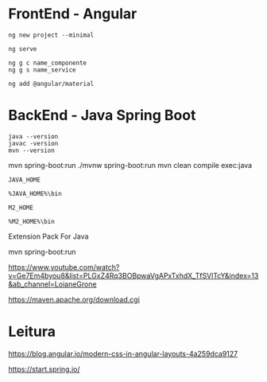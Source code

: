 
# FrontEnd - Angular

```
ng new project --minimal

ng serve

ng g c name_componente
ng g s name_service

ng add @angular/material
```

# BackEnd - Java Spring Boot


```
java --version
javac -version
mvn --version

```

mvn spring-boot:run
./mvnw spring-boot:run
mvn clean compile exec:java

```
JAVA_HOME

%JAVA_HOME%\bin

M2_HOME

%M2_HOME%\bin

```


Extension Pack For Java

mvn spring-boot:run

https://www.youtube.com/watch?v=Ge7Em4byou8&list=PLGxZ4Rq3BOBpwaVgAPxTxhdX_TfSVlTcY&index=13&ab_channel=LoianeGrone

https://maven.apache.org/download.cgi


# Leitura

https://blog.angular.io/modern-css-in-angular-layouts-4a259dca9127

https://start.spring.io/